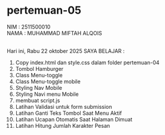 # pertemuan-05

NIM : 2511500010 <BR>
NAMA : MUHAMMAD MIFTAH ALQOIS <BR><BR>

Hari ini, Rabu 22 oktober 2025 SAYA BELAJAR :

<ol> 
    <li> Copy index.html dan style.css dalam folder pertemuan-04</li>
    <li> Tombol Hamburger</li>
    <li> Class Menu-toggle </li>
    <li> Class Menu-toggle mobile </li>
    <li> Styling Nav Mobile </li>
    <li> Styling Navi menu Mobile </li>
    <li> membuat script.js</li>
    <li> Latihan Validasi untuk form submission </li>
    <li> Latihan Ganti Teks Tombol Saat Menu Aktif</li>
    <li>Latihan Ucapan Otomatis Saat Halaman Dimuat</li>
    <li> Latihan Hitung Jumlah Karakter Pesan </li>
</ol>